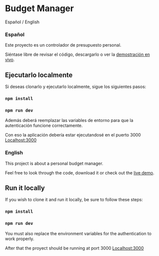 # Budget Manager

Español / English 

### Español

Este proyecto es un controlador de presupuesto personal.

Siéntase libre de revisar el código, descargarlo o ver la [demostración en vivo](https://vercel.com/tomasdim/cash-ts).

## Ejecutarlo localmente

Si deseas clonarlo y ejecutarlo localmente, sigue los siguientes pasos:
### `npm install`
### `npm run dev`

Además deberá reemplazar las variables de entorno para que la autenticación funcione correctamente.

Con eso la aplicación debería estar ejecutandosé en el puerto 3000 [Localhost:3000](http://localhost:3000)

### English

This project is about a personal budget manager.

Feel free to look through the code, download it or check out the [live demo](https://vercel.com/tomasdim/cash-ts).

## Run it locally

If you wish to clone it and run it locally, be sure to follow these steps:

### `npm install`
### `npm run dev`

You must also replace the environment variables for the authentication to work properly.

After that the proyect should be running at port 3000  [Localhost:3000](http://localhost:3000)


